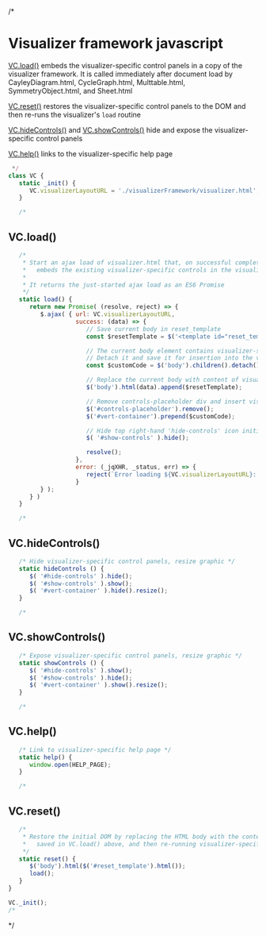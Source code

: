 
/*
# Visualizer framework javascript

[VC.load()](#vc-load-) embeds the visualizer-specific control panels in a copy of the visualizer framework. It is called immediately after document load by CayleyDiagram.html, CycleGraph.html, Multtable.html, SymmetryObject.html, and Sheet.html

[VC.reset()](#vc-reset-) restores the visualizer-specific control panels to the DOM and then re-runs the visualizer's `load` routine

[VC.hideControls()](#vc-hideControls-) and [VC.showControls()](#vc-showControls-) hide and expose the visualizer-specific control panels

[VC.help()](#vc-help-) links to the visualizer-specific help page

```javascript
 */
class VC {
   static _init() {
      VC.visualizerLayoutURL = './visualizerFramework/visualizer.html';
   }

   /*
```
## VC.load()
```javascript
   /*
    * Start an ajax load of visualizer.html that, on successful completion,
    *   embeds the existing visualizer-specific controls in the visualizer framework
    *
    * It returns the just-started ajax load as an ES6 Promise
    */
   static load() {
      return new Promise( (resolve, reject) => {
         $.ajax( { url: VC.visualizerLayoutURL,
                   success: (data) => {
                      // Save current body in reset_template
                      const $resetTemplate = $('<template id="reset_template">').html($('body').html().trim());

                      // The current body element contains visualizer-specific layout
                      // Detach it and save it for insertion into the visualizer framework below
                      const $customCode = $('body').children().detach();

                      // Replace the current body with content of visualizer.html, append resetTemplate
                      $('body').html(data).append($resetTemplate);

                      // Remove controls-placeholder div and insert visualizer-specific code saved above
                      $('#controls-placeholder').remove();
                      $('#vert-container').prepend($customCode);

                      // Hide top right-hand 'hide-controls' icon initially
                      $( '#show-controls' ).hide();

                      resolve();
                   },
                   error: (_jqXHR, _status, err) => {
                      reject(`Error loading ${VC.visualizerLayoutURL}: ${err}`);
                   }
         } );
      } )
   }

   /*
```
## VC.hideControls()
```javascript
   /* Hide visualizer-specific control panels, resize graphic */
   static hideControls () {
      $( '#hide-controls' ).hide();
      $( '#show-controls' ).show();
      $( '#vert-container' ).hide().resize();
   }

   /*
```
## VC.showControls()
```javascript
   /* Expose visualizer-specific control panels, resize graphic */
   static showControls () {
      $( '#hide-controls' ).show();
      $( '#show-controls' ).hide();
      $( '#vert-container' ).show().resize();
   }

   /*
```
## VC.help()
```javascript
   /* Link to visualizer-specific help page */
   static help() {
      window.open(HELP_PAGE);
   }

   /*
```
## VC.reset()
```javascript
   /*
    * Restore the initial DOM by replacing the HTML body with the contents of the reset_template element,
    *   saved in VC.load() above, and then re-running visualizer-specific 'load()' function
    */
   static reset() {
      $('body').html($('#reset_template').html());
      load();
   }
}

VC._init();
/*
```
 */

